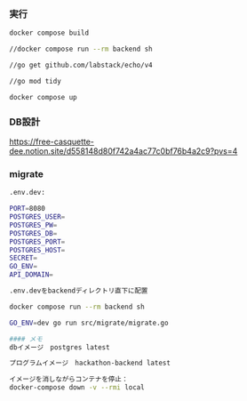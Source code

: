 ### 実行
```sh
docker compose build

//docker compose run --rm backend sh

//go get github.com/labstack/echo/v4

//go mod tidy 

docker compose up 
```

### DB設計
https://free-casquette-dee.notion.site/d558148d80f742a4ac77c0bf76b4a2c9?pvs=4

### migrate
```sh
.env.dev:

PORT=8080
POSTGRES_USER=
POSTGRES_PW=
POSTGRES_DB=
POSTGRES_PORT=
POSTGRES_HOST=
SECRET=
GO_ENV=
API_DOMAIN=
```

```sh
.env.devをbackendディレクトリ直下に配置

docker compose run --rm backend sh

GO_ENV=dev go run src/migrate/migrate.go

#### メモ
dbイメージ　postgres latest 

プログラムイメージ　hackathon-backend latest

イメージを消しながらコンテナを停止：
docker-compose down -v --rmi local
